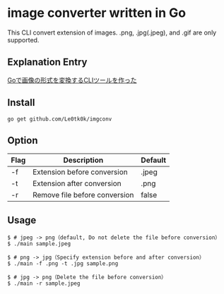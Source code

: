 # image converter written in Go
This CLI convert extension of images.
.png, .jpg(.jpeg), and .gif are only supported.

## Explanation Entry
[Goで画像の形式を変換するCLIツールを作った](https://qiita.com/Le0tk0k/items/ef6121956634b374c3eb)

## Install

```
go get github.com/Le0tk0k/imgconv
```

## Option

|  Flag  |  Description  | Default |
| ---- | ---- | --- |
|  -f  |  Extension before conversion  | .jpeg |
|  -t  |  Extension after conversion  | .png |
|  -r  |  Remove file before conversion | false |

## Usage

```
$ # jpeg -> png（default, Do not delete the file before conversion）
$ ./main sample.jpeg

$ # png -> jpg（Specify extension before and after conversion）
$ ./main -f .png -t .jpg sample.png

$ # jpg -> png（Delete the file before conversion）
$ ./main -r sample.jpeg
```
